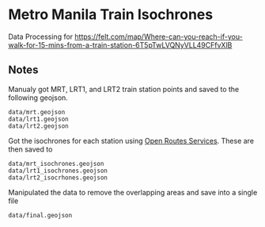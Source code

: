 # Metro Manila Train Isochrones
Data Processing for https://felt.com/map/Where-can-you-reach-if-you-walk-for-15-mins-from-a-train-station-6T5pTwLVQNyVLL49CFfvXlB 


## Notes
Manualy got MRT, LRT1, and LRT2 train station points and saved to the following geojson.
```
data/mrt.geojson
data/lrt1.geojson
data/lrt2.geojson
```

Got the isochrones for each station using [Open Routes Services](https://openrouteservice.org/). These are then saved to
```
data/mrt_isochrones.geojson
data/lrt1_isochrones.geojson
data/lrt2_isocrhones.geojson
```

Manipulated the data to remove the overlapping areas and save into a single file
```
data/final.geojson
```